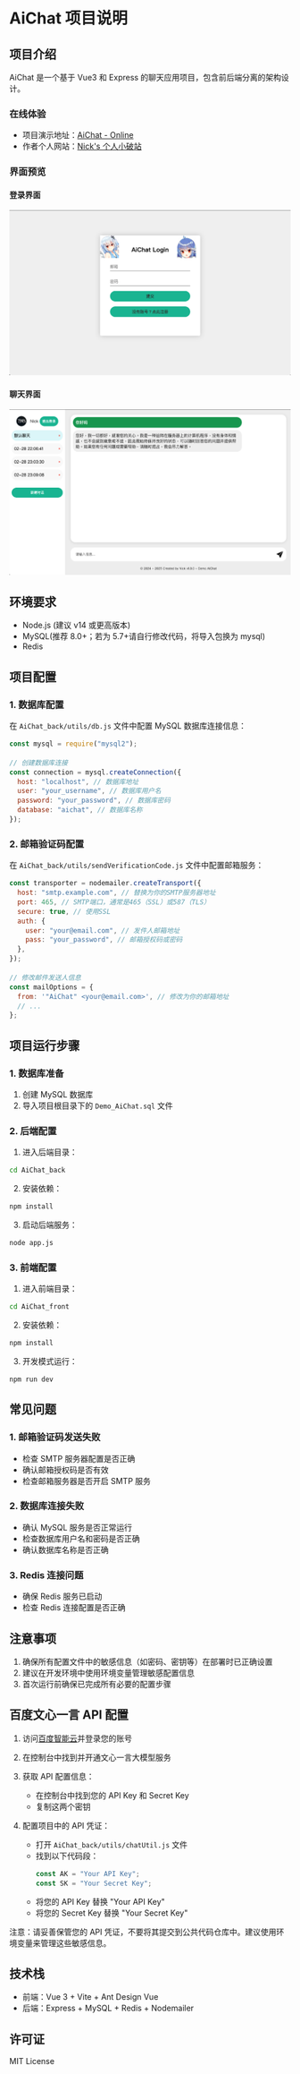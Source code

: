 # AiChat 项目说明

## 项目介绍

AiChat 是一个基于 Vue3 和 Express 的聊天应用项目，包含前后端分离的架构设计。

### 在线体验

- 项目演示地址：[AiChat - Online](https://lcngr.zrllove.cn/)
- 作者个人网站：[Nick's 个人小破站](https://www.zrllove.cn/)

### 界面预览

#### 登录界面

![登录界面](./img/LoginView.png)

#### 聊天界面

![聊天界面](./img/ChatView.png)

## 环境要求

- Node.js (建议 v14 或更高版本)
- MySQL(推荐 8.0+；若为 5.7+请自行修改代码，将导入包换为 mysql)
- Redis

## 项目配置

### 1. 数据库配置

在 `AiChat_back/utils/db.js` 文件中配置 MySQL 数据库连接信息：

```javascript
const mysql = require("mysql2");

// 创建数据库连接
const connection = mysql.createConnection({
  host: "localhost", // 数据库地址
  user: "your_username", // 数据库用户名
  password: "your_password", // 数据库密码
  database: "aichat", // 数据库名称
});
```

### 2. 邮箱验证码配置

在 `AiChat_back/utils/sendVerificationCode.js` 文件中配置邮箱服务：

```javascript
const transporter = nodemailer.createTransport({
  host: "smtp.example.com", // 替换为你的SMTP服务器地址
  port: 465, // SMTP端口，通常是465（SSL）或587（TLS）
  secure: true, // 使用SSL
  auth: {
    user: "your@email.com", // 发件人邮箱地址
    pass: "your_password", // 邮箱授权码或密码
  },
});

// 修改邮件发送人信息
const mailOptions = {
  from: '"AiChat" <your@email.com>', // 修改为你的邮箱地址
  // ...
};
```

## 项目运行步骤

### 1. 数据库准备

1. 创建 MySQL 数据库
2. 导入项目根目录下的 `Demo_AiChat.sql` 文件

### 2. 后端配置

1. 进入后端目录：

```bash
cd AiChat_back
```

2. 安装依赖：

```bash
npm install
```

3. 启动后端服务：

```bash
node app.js
```

### 3. 前端配置

1. 进入前端目录：

```bash
cd AiChat_front
```

2. 安装依赖：

```bash
npm install
```

3. 开发模式运行：

```bash
npm run dev
```

## 常见问题

### 1. 邮箱验证码发送失败

- 检查 SMTP 服务器配置是否正确
- 确认邮箱授权码是否有效
- 检查邮箱服务器是否开启 SMTP 服务

### 2. 数据库连接失败

- 确认 MySQL 服务是否正常运行
- 检查数据库用户名和密码是否正确
- 确认数据库名称是否正确

### 3. Redis 连接问题

- 确保 Redis 服务已启动
- 检查 Redis 连接配置是否正确

## 注意事项

1. 确保所有配置文件中的敏感信息（如密码、密钥等）在部署时已正确设置
2. 建议在开发环境中使用环境变量管理敏感配置信息
3. 首次运行前确保已完成所有必要的配置步骤

## 百度文心一言 API 配置

1. 访问[百度智能云](https://cloud.baidu.com/)并登录您的账号
2. 在控制台中找到并开通文心一言大模型服务
3. 获取 API 配置信息：

   - 在控制台中找到您的 API Key 和 Secret Key
   - 复制这两个密钥

4. 配置项目中的 API 凭证：
   - 打开 `AiChat_back/utils/chatUtil.js` 文件
   - 找到以下代码段：
     ```javascript
     const AK = "Your API Key";
     const SK = "Your Secret Key";
     ```
   - 将您的 API Key 替换 "Your API Key"
   - 将您的 Secret Key 替换 "Your Secret Key"

注意：请妥善保管您的 API 凭证，不要将其提交到公共代码仓库中。建议使用环境变量来管理这些敏感信息。

## 技术栈

- 前端：Vue 3 + Vite + Ant Design Vue
- 后端：Express + MySQL + Redis + Nodemailer

## 许可证

MIT License
